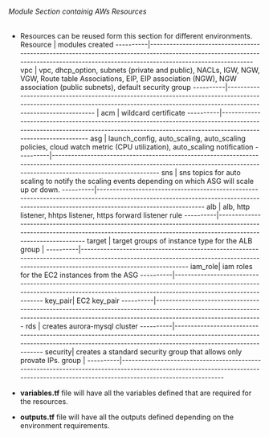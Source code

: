 ###### Module Section containig AWs Resources
* Resources can be reused form this section for different environments.
   Resource | modules created 
  ----------|------------------------------------------------------------------------------------------------------------------------------------------------------------------------------------
     vpc    | vpc, dhcp_option, subnets (private and public), NACLs, IGW, NGW, VGW, Route table Associations, EIP, EIP association (NGW), NGW association (public subnets), default security group
  ----------|-------------------------------------------------------------------------------------------------------------------------------------------------------------------------------------	    |
     acm    | wildcard certificate
  ----------|-------------------------------------------------------------------------------------------------------------------------------------------------------------------------------------
     asg    |  launch_config, auto_scaling, auto_scaling policies, cloud watch metric (CPU utilization), auto_scaling notification
  ----------|-------------------------------------------------------------------------------------------------------------------------------------------------------------------------------------
     sns    |  sns topics for auto scaling to notify the scaling events depending on which ASG will scale up or down.
  ----------|-------------------------------------------------------------------------------------------------------------------------------------------------------------------------------------
     alb    |  alb, http listener, hhtps listener, https forward listener rule
  ----------|-------------------------------------------------------------------------------------------------------------------------------------------------------------------------------------
     target | target groups of instance type for the ALB
     group  |
  ----------|-------------------------------------------------------------------------------------------------------------------------------------------------------------------------------------
    iam_role| iam roles for the EC2 instances from the ASG
  ----------|-------------------------------------------------------------------------------------------------------------------------------------------------------------------------------------
    key_pair| EC2 key_pair
  ----------|-------------------------------------------------------------------------------------------------------------------------------------------------------------------------------------
    rds     | creates aurora-mysql cluster
  ----------|-------------------------------------------------------------------------------------------------------------------------------------------------------------------------------------
    security| creates a standard security group that allows only provate IPs.
    group   |
  ----------|------------------------------------------------------------------------------------------------------------------------------------------------------------------------------------
  
* __variables.tf__ file will have all the variables defined that are required for the resources.
* __outputs.tf__ file will have all the outputs defined depending on the environment requirements.
